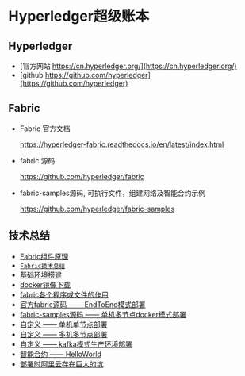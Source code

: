 # Hyperledger超级账本

## Hyperledger

* [官方网站 https://cn.hyperledger.org/](https://cn.hyperledger.org/)
* [github https://github.com/hyperledger](https://github.com/hyperledger)

## Fabric

* Fabric 官方文档

  <https://hyperledger-fabric.readthedocs.io/en/latest/index.html>

* fabric 源码

  <https://github.com/hyperledger/fabric>

* fabric-samples源码, 可执行文件，组建网络及智能合约示例

  <https://github.com/hyperledger/fabric-samples>

## 技术总结

* [Fabric组件原理](doc02/readme.md)
* [`Fabric技术总结`](doc01/readme.md)
* [基础环境搭建](build.md)
* [docker镜像下载](docker.download.md)
* [fabric各个程序或文件的作用](component.md)
* [官方fabric源码 —— EndToEnd模式部署](end2end/readme.md)
* [fabric-samples源码 —— 单机多节点docker模式部署](multinode.docker/readme.md)
* [自定义 —— 单机单节点部署](doc01/004/singlepeer/readme.md)
* [自定义 —— 多机多节点部署](doc01/004/multipeer/readme.md)
* [自定义 —— kafka模式生产环境部署](doc01/004/kafkapeer/readme.md)
* [智能合约 —— HelloWorld](doc01/hello.md)
* [部署时阿里云存在巨大的坑](aliyun.keng.md)